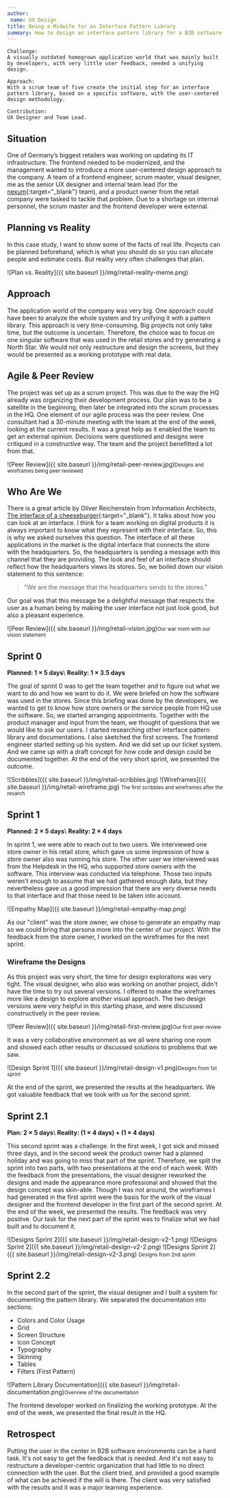 ```yaml
---
author:
 name: UX Design
title: Being a Midwife for an Interface Pattern Library
summary: How to design an interface pattern library for a B2B software environment of a retail company.
---
```

```
Challenge:
A visually outdated homegrown application world that was mainly built by developers, with very little user feedback, needed a unifying design.

Approach:
With a scrum team of five create the initial step for an interface pattern library, based on a specific software, with the user-centered design methodology.

Contribution:
UX Designer and Team Lead. 
```

## Situation
One of Germany’s biggest retailers was working on updating its IT infrastructure. The frontend needed to be modernized, and the management wanted to introduce a more user-centered design approach to the company. A team of a frontend engineer, scrum master, visual designer, me as the senior UX designer and internal team lead (for the [nexum](https://www.nexum.de/en/index){:target="_blank"} team), and a product owner from the retail company were tasked to tackle that problem. Due to a shortage on internal personnel, the scrum master and the frontend developer were external.

## Planning vs Reality
In this case study, I want to show some of the facts of real life. Projects can be planned beforehand, which is what you should do so you can allocate people and estimate costs. But reality very often challenges that plan. 

![Plan vs. Reality]({{ site.baseurl }}/img/retail-reality-meme.png)

## Approach
The application world of the company was very big. One approach could have been to analyze the whole system and try unifying it with a pattern library. This approach is very time-consuming. Big projects not only take time, but the outcome is uncertain. Therefore, the choice was to focus on one singular software that was used in the retail stores and try generating a North Star. We would not only restructure and design the screens, but they would be presented as a working prototype with real data.

## Agile & Peer Review
The project was set up as a scrum project. This was due to the way the HQ already was organizing their development process. Our plan was to be a satellite in the beginning, then later be integrated into the scrum processes in the HQ. One element of our agile process was the peer review. One consultant had a 30-minute  meeting with the team at the end of the week, looking at the current results. It was a great help as it enabled the team to get an external opinion. Decisions were questioned and designs were critiqued in a constructive way. The team and the project benefitted a lot from that.

![Peer Review]({{ site.baseurl }}/img/retail-peer-review.jpg)<small>Designs and wireframes being peer reviewed</small>

## Who Are We
There is a great article by Oliver Reichenstein from Information Architects, [The interface of a cheeseburger](https://ia.net/topics/the-interface-of-a-cheeseburger/){:target="_blank"}. It talks about how you can look at an interface. I think for a team working on digital products it is always important to know what they represent with their interface. So, this is why we asked ourselves this question. The interface of all these applications in the market is the digital interface that connects the store with the headquarters. So, the headquarters is sending a message with this channel that they are providing. The look and feel of an interface should reflect how the headquarters views its stores. So, we boiled down our vision statement to this sentence: 

> "We are the message that the headquarters sends to the stores."

Our goal was that this message be a delightful message that respects the user as a human being by making the user interface not just look good, but also a pleasant experience.

![Peer Review]({{ site.baseurl }}/img/retail-vision.jpg)<small>Our war room with our vision statement</small>

## Sprint 0
**Planned: 1 × 5 days**\\
**Reality: 1 × 3.5 days**

The goal of sprint 0 was to get the team together and to figure out what we want to do and how we want to do it. We were briefed on how the software was used in the stores. Since this briefing was done by the developers, we wanted to get to know how store owners or the service people from HQ use the software. So, we started arranging appointments. Together with the product manager and input from the team, we thought of questions that we would like to ask our users. I started researching other interface pattern library and documentations. I also sketched the first screens. The frontend engineer started setting up his system. And we did set up our ticket system. And we came up with a draft concept for how code and design could be documented together. At the end of the very short sprint, we presented the outcome.

![Scribbles]({{ site.baseurl }}/img/retail-scribbles.jpg)
![Wireframes]({{ site.baseurl }}/img/retail-wireframe.jpg)
<small>The first scribbles and wireframes after the resarch</small>

## Sprint 1
**Planned: 2 × 5 days**\\
**Reality: 2 × 4 days**

In sprint 1, we were able to reach out to two users. We interviewed one store owner in his retail store, which gave us some impression of how a store owner also was running his store. The other user we interviewed was from the Helpdesk in the HQ, who supported store owners with the software. This interview was conducted via telephone. Those two inputs weren't enough to assume that we had gathered enough data, but they nevertheless gave us a good impression that there are very diverse needs to that interface and that those need to be taken into account.

![Empathy Map]({{ site.baseurl }}/img/retail-empathy-map.png)

 As our "client" was the store owner, we chose to generate an empathy map so we could bring that persona more into the center of our project. With the feedback from the store owner, I worked on the wireframes for the next sprint.

### Wireframe the Designs
As this project was very short, the time for design explorations was very tight. The visual designer, who also was working on another project, didn't have the time to try out several versions. I offered to make the wireframes more like a design to explore another visual approach. The two design versions were very helpful in this starting phase, and were discussed constructively in the peer review.

![Peer Review]({{ site.baseurl }}/img/retail-first-review.jpg)<small>Our first peer review</small>

It was a very collaborative environment as we all were sharing one room and showed each other results or discussed solutions to problems that we saw. 

![Design Sprint 1]({{ site.baseurl }}/img/retail-design-v1.png)<small>Designs from 1st sprint</small>

At the end of the sprint, we presented the results at the headquarters. We got valuable feedback that we took with us for the second sprint.

## Sprint 2.1
**Plan: 2 × 5 days**\\
**Reality: (1 × 4 days) + (1 × 4 days)** 

This second sprint was a challenge. In the first week, I got sick and missed three days, and in the second week the product owner had a planned holiday and was going to miss that part of the sprint. Therefore, we split the sprint into two parts, with two presentations at the end of each week.
With the feedback from the presentations, the visual designer reworked the designs and made the appearance more professional and showed that the design concept was skin-able. 
Though I was not around, the wireframes I had generated in the first sprint were the basis for the work of the visual designer and the frontend developer in the first part of the second sprint. At the end of the week, we presented the results. The feedback was very positive. Our task for the next part of the sprint was to finalize what we had built and to document it.

![Designs Sprint 2]({{ site.baseurl }}/img/retail-design-v2-1.png)
![Designs Sprint 2]({{ site.baseurl }}/img/retail-design-v2-2.png)
![Designs Sprint 2]({{ site.baseurl }}/img/retail-design-v2-3.png)
<small>Designs from 2nd sprint</small>


## Sprint 2.2
In the second part of the sprint, the visual designer and I built a system for documenting the pattern library. We separated the documentation into sections: 

- Colors and Color Usage
- Grid
- Screen Structure
- Icon Concept
- Typography
- Skinning
- Tables
- Filters (First Pattern)

![Pattern Library Documentation]({{ site.baseurl }}/img/retail-documentation.png)<small>Overview of the documentation</small>

The frontend developer worked on finalizing the working prototype. At the end of the week, we presented the final result in the HQ. 

## Retrospect
Putting the user in the center in B2B software environments can be a hard task. It's not easy to get the feedback that is needed. And it's not easy to restructure a developer-centric organization that had little to no direct connection with the user. But the client tried, and provided a good example of what can be achieved if the will is there. The client was very satisfied with the results and it was a major learning experience.